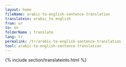 ```yaml
---
layout: home
fileName: arabic-to-english-sentence-translation
translatein: arabic_to_english
from: ar
to: en
folderName : translate
lang: tr
permalink: /tr/arabic-to-english-sentence-translation
tool: arabic-to-english-sentence-translation
---
```

{% include section/translateinto.html %}